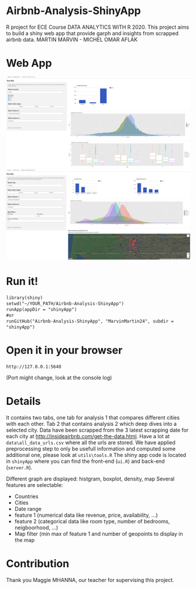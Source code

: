 # Airbnb-Analysis-ShinyApp
R project for ECE Course DATA ANALYTICS WITH R 2020.
This project aims to build a shiny web app that provide garph and insights from scrapped airbnb data.
MARTIN MARVIN - MICHEL OMAR AFLAK


# Web App
![alt text](data/screenshots/tab1.png "Tab1")
![alt text](data/screenshots/tab2.png "Tab2")

# Run it!
```
library(shiny)
setwd("~/YOUR_PATH/Airbnb-Analysis-ShinyApp")
runApp(appDir = "shinyApp")
#or 
runGitHub("Airbnb-Analysis-ShinyApp", "MarvinMartin24", subdir = "shinyApp")
```
# Open it in your browser

````
http://127.0.0.1:5640
```` 
(Port might change, look at the console log)

# Details

It contains two tabs, one tab for analysis 1 that compares different cities with each other. Tab
2 that contains analysis 2 which deep dives into a selected city.
Data have been scrapped from the 3 latest scrapping date for each city at http://insideairbnb.com/get-the-data.html.
Have a lot at `data\all_data_urls.csv` where all the urls are stored.
We have applied preprocessing step to only be usefull information and computed some additional one, please look at `utils\tools.R`
The shiny app code is located in `shinyApp` where you can find the front-end (`ui.R`) and back-end (`server.R`).

Different graph are displayed: histgram, boxplot, density, map
Several features are selectable: 
  * Countries
  * Cities
  * Date range
  * feature 1 (numerical data like revenue, price, availability, ...)
  * feature 2 (categorical data like room type, number of bedrooms, neigboorhood, ...)
  * Map filter (min max of feature 1 and number of geopoints to display in the map

# Contribution
Thank you Maggie MHANNA, our teacher for supervising this project.
